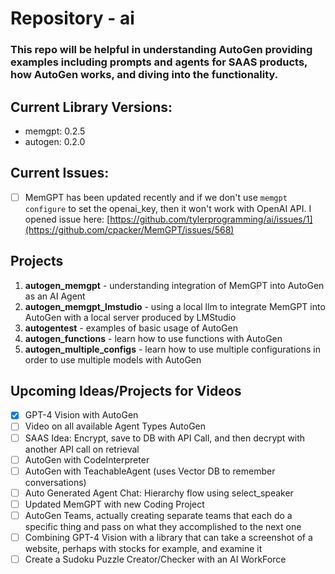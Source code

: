 # **Repository** - ai
### This repo will be helpful in understanding AutoGen providing examples including prompts and agents for SAAS products, how AutoGen works, and diving into the functionality.

## Current Library Versions:
- memgpt: 0.2.5
- autogen: 0.2.0

## Current Issues:
- [ ] MemGPT has been updated recently and if we don't use `memgpt configure` to set the openai_key, then it won't work with OpenAI API.  I opened issue here: [https://github.com/tylerprogramming/ai/issues/1](https://github.com/cpacker/MemGPT/issues/568)

## Projects
1. **autogen_memgpt** - understanding integration of MemGPT into AutoGen as an AI Agent
2. **autogen_memgpt_lmstudio** - using a local llm to integrate MemGPT into AutoGen with a local server produced by LMStudio
3. **autogentest** - examples of basic usage of AutoGen
4. **autogen_functions** - learn how to use functions with AutoGen
5. **autogen_multiple_configs** - learn how to use multiple configurations in order to use multiple models with AutoGen

## Upcoming Ideas/Projects for Videos
- [x] GPT-4 Vision with AutoGen
- [ ] Video on all available Agent Types AutoGen
- [ ] SAAS Idea: Encrypt, save to DB with API Call, and then decrypt with another API call on retrieval
- [ ] AutoGen with CodeInterpreter
- [ ] AutoGen with TeachableAgent (uses Vector DB to remember conversations)
- [ ] Auto Generated Agent Chat: Hierarchy flow using select_speaker
- [ ] Updated MemGPT with new Coding Project
- [ ] AutoGen Teams, actually creating separate teams that each do a specific thing and pass on what they accomplished to the next one
- [ ] Combining GPT-4 Vision with a library that can take a screenshot of a website, perhaps with stocks for example, and examine it
- [ ] Create a Sudoku Puzzle Creator/Checker with an AI WorkForce
